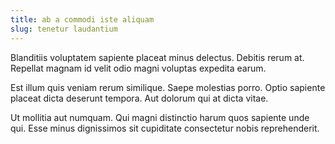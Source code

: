 ```yaml
---
title: ab a commodi iste aliquam
slug: tenetur laudantium
---
```


Blanditiis voluptatem sapiente placeat minus delectus. Debitis rerum at. Repellat magnam id velit odio magni voluptas expedita earum.

Est illum quis veniam rerum similique. Saepe molestias porro. Optio sapiente placeat dicta deserunt tempora. Aut dolorum qui at dicta vitae.

Ut mollitia aut numquam. Qui magni distinctio harum quos sapiente unde qui. Esse minus dignissimos sit cupiditate consectetur nobis reprehenderit.
